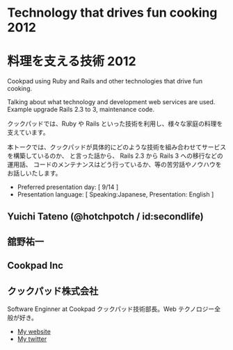 # Technology that drives fun cooking 2012
# 料理を支える技術 2012

Cookpad using Ruby and Rails and other technologies that drive fun cooking.

Talking about what technology and development web services are used.
Example upgrade Rails 2.3 to 3, maintenance code.

クックパッドでは、Ruby や Rails といった技術を利用し、様々な家庭の料理を支えています。

本トークでは、クックパッドが具体的にどのような技術を組み合わせてサービスを構築しているのか、
と言った話から、 Rails 2.3 から Rails 3 への移行などの運用話、
コードのメンテナンスはどう行っているか、等の苦労話やノウハウをお話しいたします。

- Preferred presentation day: [ 9/14 ]
- Presentation language: [ Speaking:Japanese, Presentation: English ]

## Yuichi Tateno (@hotchpotch / id:secondlife)
## 舘野祐一

## Cookpad Inc
## クックパッド株式会社

Software Enginner at Cookpad
クックパッド技術部長。Web テクノロジー全般が好き。

- [My website](http://d.hatena.ne.jp/secondlife/)
- [My twitter](https://twitter.com/hotchpotch)
